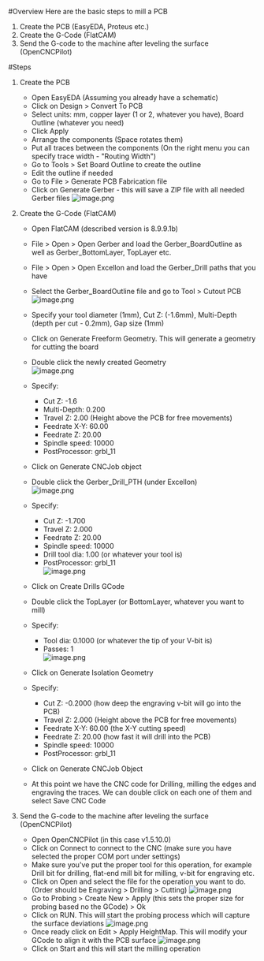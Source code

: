 #Overview
Here are the basic steps to mill a PCB
1. Create the PCB (EasyEDA, Proteus etc.)
2. Create the G-Code (FlatCAM)
3. Send the G-code to the machine after leveling the surface (OpenCNCPilot)

#Steps
1. Create the PCB
    - Open EasyEDA (Assuming you already have a schematic)
    - Click on Design > Convert To PCB
    - Select units: mm, copper layer (1 or 2, whatever you have), Board Outline (whatever you need)
    - Click Apply
    - Arrange the components (Space rotates them)
    - Put all traces between the components (On the right menu you can specify trace width - "Routing Width")
    - Go to Tools > Set Board Outline to  create the outline
    - Edit the outline if needed
    - Go to File > Generate PCB Fabrication file
    - Click on Generate Gerber - this will save a ZIP file with all needed Gerber files
![image.png](/.attachments/1.png)

1. Create the G-Code (FlatCAM)
    - Open FlatCAM (described version is 8.9.9.1b)
    - File > Open > Open Gerber and load the Gerber_BoardOutline as well as Gerber_BottomLayer, TopLayer etc. 
    - File > Open > Open Excellon and load the Gerber_Drill paths that you have 
    - Select the Gerber_BoardOutline file and go to Tool > Cutout PCB
![image.png](/.attachments/2.png)

    - Specify your tool diameter (1mm), Cut Z: (-1.6mm), Multi-Depth (depth per cut - 0.2mm), Gap size (1mm)
    - Click on Generate Freeform Geometry. This will generate a geometry for cutting the board
    - Double click the newly created Geometry<br />
![image.png](/.attachments/3.png)
    - Specify: 
      - Cut Z: -1.6
      - Multi-Depth: 0.200
      - Travel Z: 2.00 (Height above the PCB for free movements)
      - Feedrate X-Y: 60.00
      - Feedrate Z: 20.00
      - Spindle speed: 10000
      - PostProcessor: grbl_11
    - Click on Generate CNCJob object
    - Double click the Gerber_Drill_PTH (under Excellon)<br />
![image.png](/.attachments/4.png)
    - Specify: 
      - Cut Z: -1.700
      - Travel Z: 2.000
      - Feedrate Z: 20.00
      - Spindle speed: 10000
      - Drill tool dia: 1.00 (or whatever your tool is)
      - PostProcessor: grbl_11<br />
![image.png](/.attachments/5.png)
    - Click on Create Drills GCode
    - Double click the TopLayer (or BottomLayer, whatever you want to mill)
    - Specify:
      - Tool dia: 0.1000 (or whatever the tip of your V-bit is)
      - Passes: 1<br />
![image.png](/.attachments/6.png)
    - Click on Generate Isolation Geometry
    - Specify:
      - Cut Z: -0.2000 (how deep the engraving v-bit will go into the PCB)
      - Travel Z: 2.000 (Height above the PCB for free movements)
      - Feedrate X-Y: 60.00 (the X-Y cutting speed)
      - Feedrate Z: 20.00 (how fast it will drill into the PCB)
      - Spindle speed: 10000
      - PostProcessor: grbl_11
    - Click on Generate CNCJob Object
    - At this point we have the CNC code for Drilling, milling the edges and engraving the traces. We can double click on each one of them and select Save CNC Code
1. Send the G-code to the machine after leveling the surface (OpenCNCPilot)
    - Open OpenCNCPilot (in this case v1.5.10.0)
    - Click on Connect to connect to the CNC (make sure you have selected the proper COM port under settings)
    - Make sure you've put the proper tool for this operation, for example Drill bit for drilling, flat-end mill bit for milling, v-bit for engraving etc.
    - Click on Open and select the file for the operation you want to do. (Order should be Engraving > Drilling > Cutting)
![image.png](/.attachments/7.png)
    - Go to Probing > Create New > Apply (this sets the proper size for probing based no the GCode) > Ok
    - Click on RUN. This will start the probing process which will capture the surface deviations
![image.png](/.attachments/8.png)
    - Once ready click on Edit > Apply HeightMap. This will modify your GCode to align it with the PCB surface
![image.png](/.attachments/9.png)
    - Click on Start and this will start the milling operation
